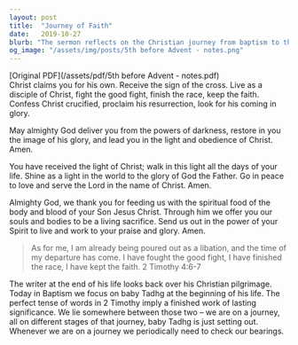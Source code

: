 ```yaml
---
layout: post
title:  "Journey of Faith"
date:   2019-10-27
blurb: "The sermon reflects on the Christian journey from baptism to the end of life, using the metaphor of a race. It emphasizes the importance of living as a disciple of Christ, fighting the good fight, and keeping the faith. The sermon also highlights the significance of baptism as the starting point of this journey, with a special focus on baby Tadhg's baptism."
og_image: "/assets/img/posts/5th before Advent - notes.png"
---
```

[Original PDF](/assets/pdf/5th before Advent - notes.pdf)    
Christ claims you for his own.
Receive the sign of the cross.
Live as a disciple of Christ,
fight the good fight,
finish the race, keep the faith.
Confess Christ crucified,
proclaim his resurrection,
look for his coming in glory.

May almighty God deliver you from the powers of darkness,
restore in you the image of his glory,
and lead you in the light and obedience of Christ. Amen.

You have received the light of Christ;
walk in this light all the days of your life.
Shine as a light in the world
to the glory of God the Father.
Go in peace to love and serve the Lord
in the name of Christ. Amen.

Almighty God,
we thank you for feeding us
with the spiritual food
of the body and blood of your Son Jesus Christ.
Through him we offer you our souls and bodies
to be a living sacrifice.
Send us out in the power of your Spirit
to live and work to your praise and glory. Amen.

> As for me, I am already being poured out as a libation, and the time of my departure
has come. I have fought the good fight, I have finished the race, I
have kept the faith. 2 Timothy 4:6-7

The writer at the end of his life looks back over his Christian pilgrimage. Today in Baptism we focus on baby Tadhg at the beginning of his life. The perfect tense of words in 2 Timothy imply a finished work of lasting significance. We lie somewhere between those two – we are on a journey, all on different stages of that journey, baby Tadhg is just setting out. Whenever we are on a journey we periodically need to check our bearings.
